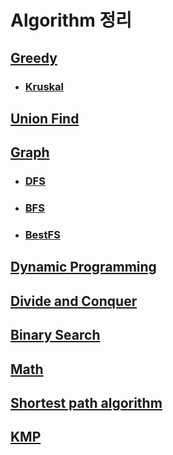 # Algorithm 정리


## [Greedy](./Greedy.md)
- ### [Kruskal](./Kruskal.md)

## [Union Find](./Union_Find.md)

## [Graph](./Graph.md)
  - ### [DFS](./DFS.md)
  - ### [BFS](./BFS.md)
  - ### [BestFS](./BestFS.md)

## [Dynamic Programming](./Dynamic_Programming.md)

## [Divide and Conquer](./Divide_Conquer.md)

## [Binary Search](./Binary_Search.md)

## [Math](./Math.md)

## [Shortest path algorithm](./Shortest_path_algorithm.md)

## [KMP](./KMP.md)
